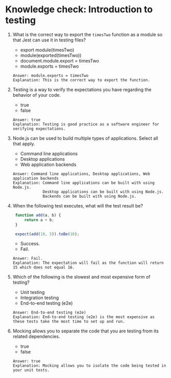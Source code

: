 # Knowledge check: Introduction to testing

1. What is the correct way to export the `timesTwo` function as a module so that Jest can use it in testing files?
   - export module(timesTwo)
   - module(exported(timesTwo))
   - document.module.export = timesTwo
   - module.exports = timesTwo
   ```
   Answer: module.exports = timesTwo
   Explanation: This is the correct way to export the function.
   ```

2. Testing is a way to verify the expectations you have regarding the behavior of your code.
   - true
   - false
   ```
   Answer: true
   Explanation: Testing is good practice as a software engineer for verifying expectations.
   ```

3. Node.js can be used to build multiple types of applications. Select all that apply.
   - Command line applications
   - Desktop applications
   - Web application backends
   ```
   Answer: Command line applications, Desktop applications, Web application backends
   Explanation: Command line applications can be built with using Node.js.
                Desktop applications can be built with using Node.js.
                Backends can be built with using Node.js.
   ```

4. When the following test executes, what will the test result be?
   ```javascript
    function add(a, b) {
        return a + b;
    }

    expect(add(10, 5)).toBe(16);
   ```
   - Success.
   - Fail.
   ```
   Answer: Fail.
   Explanation: The expectation will fail as the function will return 15 which does not equal 16.
   ```

5. Which of the following is the slowest and most expensive form of testing?
   - Unit testing
   - Integration testing
   - End-to-end testing (e2e)
   ```
   Answer: End-to-end testing (e2e)
   Explanation: End-to-end testing (e2e) is the most expensive as these tests take the most time to set up and run.
   ```

6. Mocking allows you to separate the code that you are testing from its related dependencies.
   - true
   - false
   ```
   Answer: true
   Explanation: Mocking allows you to isolate the code being tested in your unit tests.
   ```